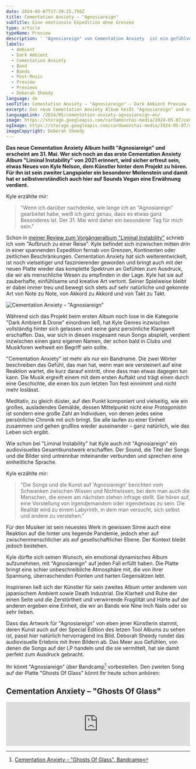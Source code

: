 ```yaml
---
date: 2024-05-07T17:39:25.756Z
title: Cementation Anxiety – "Agnosiareign"
subTitle: Eine emotionale Expedition ohne Grenzen
type: article
typeName: Preview
description: ' "Agnosiareign" von Cementation Anxiety  ist ein gefühlvolles Dark Ambient Album, das alles zum Ausdruck bringt, dem wir uns in den letzten Jahren stellen müssen. Hört hier jetzt rein!'
labels:
  - Ambient
  - Dark Ambient
  - Cementation Anxiety
  - Band
  - Bands
  - Post-Music
  - Preview
  - Previews
  - Deborah Sheedy
language: de
seoTitle: Cementation Anxiety – "Agnosiareign" – Dark Ambient Preview
excerpt: Das neue Cementation Anxiety Album heißt "Agnosiareign" und erscheint am 31. Mai. Wer sich noch an das erste Cementation Anxiety Album "Liminal Instability" von 2021 erinnert, wird sicher erfreut sein, etwas Neues von Kyle Nelson, dem Künstler hinter dem Projekt zu hören. Für ihn ist sein zweiter Langspieler ein besonderer Meilenstein und damit hat er selbstverständlich auch hier auf Sounds Vegan eine Erwähnung verdient.
languageLink: /2024/05/cementation-anxiety-agnosiareign-en/
image: https://storage.googleapis.com/cardamonchai-media/2024-05-07/cementation-anxiety-agnosiareign-soundsvegan-com-jpg-imagine-181808_1c2318_1024_768/640.webp
ogImage: https://storage.googleapis.com/cardamonchai-media/2024-05-07/cementation-anxiety-agnosiareign-soundsvegan-com-og-jpg-imagine-181818_171d16_1200_628/640.webp
imageCopyright: Deborah Sheedy
---
```


**Das neue Cementation Anxiety Album heißt "Agnosiareign" und erscheint am 31. Mai. Wer sich noch an das erste Cementation Anxiety Album "Liminal Instability" von 2021 erinnert, wird sicher erfreut sein, etwas Neues von Kyle Nelson, dem Künstler hinter dem Projekt zu hören. Für ihn ist sein zweiter Langspieler ein besonderer Meilenstein und damit hat er selbstverständlich auch hier auf Sounds Vegan eine Erwähnung verdient.**

Kyle erzählte mir:

> "Wenn ich darüber nachdenke, wie lange ich an "Agnosiareign" gearbeitet habe, weiß ich ganz genau, dass es etwas ganz Besonderes ist. Der 31. Mai wird daher ein besonderer Tag für mich sein."

Schon in [meiner Review zum Vorgängeralbum "Liminal Instability"](/2021/07/cementation-anxiety-liminal-instability/) schrieb ich vom "Aufbruch zu einer Reise". Kyle befindet sich inzwischen mitten drin in einer spannenden Expedition fernab von Grenzen, Kontinenten oder zeitlichen Beschränkungen. Cementation Anxiety hat sich weiterentwickelt, ist noch vielseitiger und faszinierender geworden und bringt auch mit der neuen Platte wieder das komplette Spektrum an Gefühlen zum Ausdruck, die wir als menschliche Wesen zu empfinden in der Lage. Kyle hat sie auf zauberhafte, einfühlsame und kreative Art vertont. Seiner Spielweise bleibt er dabei immer treu und bewegt sich stets auf sehr natürliche und gekonnte Art von Note zu Note, von Akkord zu Akkord und von Takt zu Takt.

![Cementation Anxiety – "Agnosiareign"](https://storage.googleapis.com/cardamonchai-media/2024-05-07/cementation-anxiety-agnosiareign-deborah-sheedy-soundsvegan-com-jpg-imagine-181808_21281a_1024_1001/640.webp 'Cementation Anxiety – "Agnosiareign"')

Während sich das Projekt beim ersten Album noch lose in die Kategorie "Dark Ambient & Drone" einordnen ließ, hat Kyle Genres inzwischen vollständig hinter sich gelassen und seine ganz persönliche Klangwelt erschaffen. Das, war sich in diesen insgesamt neun Songs abspielt, verdient inzwischen einen ganz eigenen Namen, der schon bald in Clubs und Musikforen weltweit ein Begriff sein sollte.

"Cementation Anxiety" ist mehr als nur ein Bandname. Die zwei Wörter beschreiben das Gefühl, das man hat, wenn man wie versteinert auf eine Reaktion wartet, die kurz darauf eintritt, ohne dass man etwas dagegen tun kann. Die Musik ergreift einem mit dem ersten Auftakt und trägt einen durch eine Geschichte, die einen bis zum letzten Ton fest einnimmt und nicht mehr loslässt.

Meditativ, zu gleich düster, auf den Punkt komponiert und vielseitig, wie ein großes, ausladendes Gemälde, dessen Mittelpunkt nicht ein*e Protagonist*in ist sondern eine große Zahl an Individuen, von denen jedes seine persönliche Chronik mit sich bringt. Sie alle laufen zu einer Einheit zusammen und gehen grußlos wieder auseinander – ganz natürlich, wie das Leben sich ergibt.

Wie schon bei "Liminal Instability" hat Kyle auch mit "Agnosiareign" ein audiovisuelles Gesamtkunstwerk erschaffen. Der Sound, die Titel der Songs und die Bilder sind untrennbar miteinander verbunden und sprechen eine einheitliche Sprache.

Kyle erzählte mir:

> "Die Songs und die Kunst auf 'Agnosiareign' berichten vom Schwanken zwischen Wissen und Nichtwissen, bei dem man auch die Menschen, die einem am nächsten stehen infrage stellt. Sie hören auf, eine Vorstellung von irgendjemandem oder irgendetwas zu sein. Die Realität wird zu einem Labyrinth, in dem man versucht, sich selbst und andere zu verstehen."

Für den Musiker ist sein neuestes Werk in gewissen Sinne auch eine Reaktion auf die hinter uns liegende Pandemie, jedoch eher auf zwischenmenschlicher als auf gesellschaftlicher Ebene. Der Kontext bleibt jedoch bestehen.

Kyle dürfte sich seinen Wunsch, ein emotional dynamisches Album aufzunehmen, mit "Agnosiareign" auf jeden Fall erfüllt haben. Die Platte bringt eine schier unbeschreibliche Atmosphäre mit, die von ihrer Spannung, überraschenden Pointen und harten Gegensätzen lebt.

Inspirieren ließ sich der Künstler für sein zweites Album unter anderem von japanischem Ambient sowie Death Industrial. Die Klarheit und Ruhe der einen Seite und die Zerstörtheit und verwirrende Fragilität und Härte auf der anderen ergeben eine Einheit, die wir an Bands wie Nine Inch Nails oder so sehr lieben.

Dass das Artwork für "Agnosiareign" von eben jener Künstlerin stammt, deren Kunst auch auf der Special Edition des letzen Tool Albums zu sehen ist, passt hier natürlich hervorragend ins Bild. Deborah Sheedy rundet das audiovisuelle Erlebnis mit ihren Bildern ab. Das Meer aus Gefühlen, von denen die Songs auf der LP handeln und die sie vermittelt, hat sie damit perfekt zum Ausdruck gebracht.

Ihr könnt "Agnosiareign" über Bandcamp[^1] vorbestellen. Den zweiten Song auf der Platte "Ghosts Of Glass" könnt Ihr heute schon anhören:

## Cementation Anxiety – "Ghosts Of Glass"

<iframe
  style="border: 0; width: 100%; height: 120px;"
  src="https://bandcamp.com/EmbeddedPlayer/album=376460926/size=large/bgcol=ffffff/linkcol=0687f5/tracklist=false/artwork=small/transparent=true/"
  seamless
>
  <a href="https://cementationanxiety.bandcamp.com/album/ghosts-of-glass">
    Ghosts of Glass by Cementation Anxiety
  </a>
</iframe>

[^1]: [Cementation Anxiety – "Ghosts Of Glass", Bandcamp](https://cementationanxiety.bandcamp.com/album/ghosts-of-glass)
